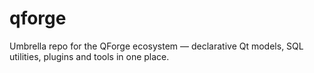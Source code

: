 # qforge
Umbrella repo for the QForge ecosystem — declarative Qt models, SQL utilities, plugins and tools in one place.
